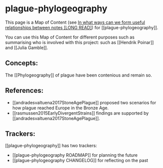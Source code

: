 # plague-phylogeography

This page is a Map of Content (see [In what ways can we form useful relationships between notes \[LONG READ\]](https://forum.obsidian.md/t/in-what-ways-can-we-form-useful-relationships-between-notes-long-read/702)) for [[plague-phylogeography]].

You can use this Map of Content for different purposes such as summarising who is involved with this project: such as [[Hendrik Poinar]] and [[Julia Gamble]].

## Concepts:

The [[Phylogeography]] of plague have been contenious and remain so.

## References:
- [[andradesvaltuena2017StoneAgePlague]] proposed two scenarios for how plague reached Europe in the Bronze Age.
- [[rasmussen2015EarlyDivergentStrains]] findings are supported by [[andradesvaltuena2017StoneAgePlague]].

## Trackers:

[[plague-phylogeography]] has two trackers:
- [[plague-phylogeography ROADMAP]] for planning the future
- [[plague-phylogeography CHANGELOG]] for reflecting on the past